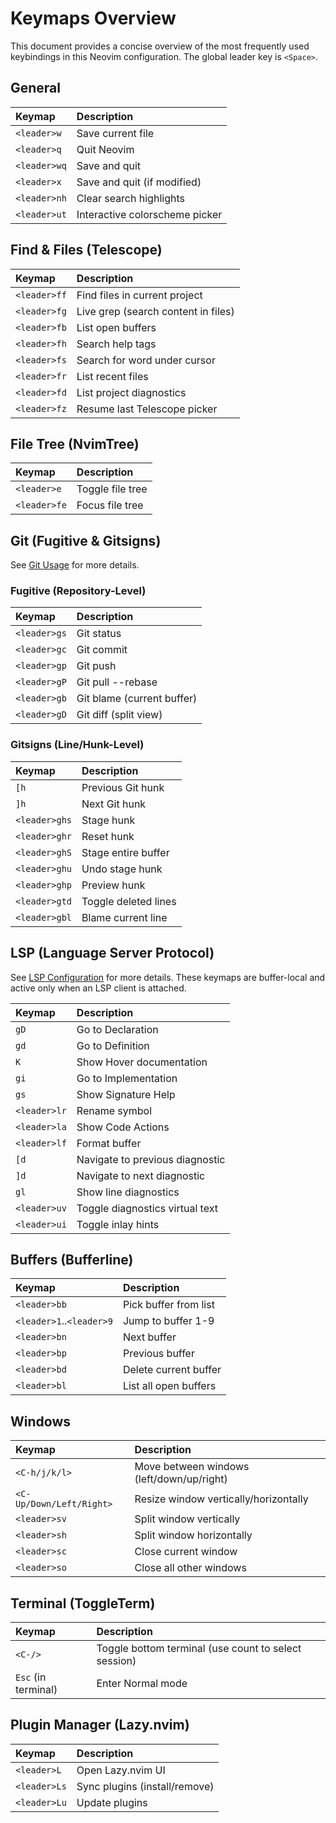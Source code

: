 # Keymaps Overview

This document provides a concise overview of the most frequently used keybindings in this Neovim configuration. The global leader key is `<Space>`.

## General

| Keymap        | Description                          |
| :------------ | :----------------------------------- |
| `<leader>w`   | Save current file                    |
| `<leader>q`   | Quit Neovim                          |
| `<leader>wq`  | Save and quit                        |
| `<leader>x`   | Save and quit (if modified)          |
| `<leader>nh`  | Clear search highlights              |
| `<leader>ut`  | Interactive colorscheme picker       |

## Find & Files (Telescope)

| Keymap        | Description                          |
| :------------ | :----------------------------------- |
| `<leader>ff`  | Find files in current project        |
| `<leader>fg`  | Live grep (search content in files)  |
| `<leader>fb`  | List open buffers                    |
| `<leader>fh`  | Search help tags                     |
| `<leader>fs`  | Search for word under cursor         |
| `<leader>fr`  | List recent files                    |
| `<leader>fd`  | List project diagnostics             |
| `<leader>fz`  | Resume last Telescope picker         |

## File Tree (NvimTree)

| Keymap        | Description                          |
| :------------ | :----------------------------------- |
| `<leader>e`   | Toggle file tree                     |
| `<leader>fe`  | Focus file tree                      |

## Git (Fugitive & Gitsigns)

See [Git Usage](GIT.md) for more details.

### Fugitive (Repository-Level)

| Keymap        | Description                          |
| :------------ | :----------------------------------- |
| `<leader>gs`  | Git status                           |
| `<leader>gc`  | Git commit                           |
| `<leader>gp`  | Git push                             |
| `<leader>gP`  | Git pull --rebase                    |
| `<leader>gb`  | Git blame (current buffer)           |
| `<leader>gD`  | Git diff (split view)                |

### Gitsigns (Line/Hunk-Level)

| Keymap        | Description                          |
| :------------ | :----------------------------------- |
| `[h`          | Previous Git hunk                    |
| `]h`          | Next Git hunk                        |
| `<leader>ghs` | Stage hunk                           |
| `<leader>ghr` | Reset hunk                           |
| `<leader>ghS` | Stage entire buffer                  |
| `<leader>ghu` | Undo stage hunk                      |
| `<leader>ghp` | Preview hunk                         |
| `<leader>gtd` | Toggle deleted lines                 |
| `<leader>gbl` | Blame current line                   |

## LSP (Language Server Protocol)

See [LSP Configuration](LSP.md) for more details. These keymaps are buffer-local and active only when an LSP client is attached.

| Keymap        | Description                          |
| :------------ | :----------------------------------- |
| `gD`          | Go to Declaration                    |
| `gd`          | Go to Definition                     |
| `K`           | Show Hover documentation             |
| `gi`          | Go to Implementation                 |
| `gs`          | Show Signature Help                  |
| `<leader>lr`  | Rename symbol                        |
| `<leader>la`  | Show Code Actions                    |
| `<leader>lf`  | Format buffer                        |
| `[d`          | Navigate to previous diagnostic      |
| `]d`          | Navigate to next diagnostic          |
| `gl`          | Show line diagnostics                |
| `<leader>uv`  | Toggle diagnostics virtual text      |
| `<leader>ui`  | Toggle inlay hints                   |

## Buffers (Bufferline)

| Keymap        | Description                          |
| :------------ | :----------------------------------- |
| `<leader>bb`  | Pick buffer from list                |
| `<leader>1`..`<leader>9` | Jump to buffer 1-9             |
| `<leader>bn`  | Next buffer                          |
| `<leader>bp`  | Previous buffer                      |
| `<leader>bd`  | Delete current buffer                |
| `<leader>bl`  | List all open buffers                |

## Windows

| Keymap        | Description                          |
| :------------ | :----------------------------------- |
| `<C-h/j/k/l>` | Move between windows (left/down/up/right) |
| `<C-Up/Down/Left/Right>` | Resize window vertically/horizontally |
| `<leader>sv`  | Split window vertically              |
| `<leader>sh`  | Split window horizontally            |
| `<leader>sc`  | Close current window                 |
| `<leader>so`  | Close all other windows              |

## Terminal (ToggleTerm)

| Keymap        | Description                          |
| :------------ | :----------------------------------- |
| `<C-/>`       | Toggle bottom terminal (use count to select session) |
| `Esc` (in terminal) | Enter Normal mode                    |

## Plugin Manager (Lazy.nvim)

| Keymap        | Description                          |
| :------------ | :----------------------------------- |
| `<leader>L`   | Open Lazy.nvim UI                    |
| `<leader>Ls`  | Sync plugins (install/remove)        |
| `<leader>Lu`  | Update plugins                       |
